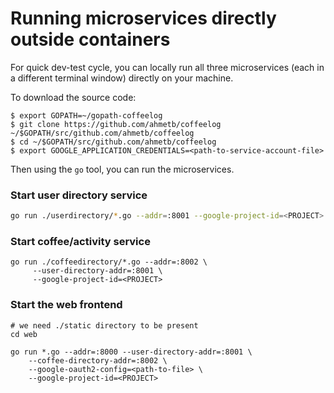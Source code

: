 # Running microservices directly outside containers

For quick dev-test cycle, you can locally run all three microservices
(each in a different terminal window) directly on your machine.

To download the source code:

    $ export GOPATH=~/gopath-coffeelog
    $ git clone https://github.com/ahmetb/coffeelog ~/$GOPATH/src/github.com/ahmetb/coffeelog
    $ cd ~/$GOPATH/src/github.com/ahmetb/coffeelog
    $ export GOOGLE_APPLICATION_CREDENTIALS=<path-to-service-account-file>

Then using the `go` tool, you can run the microservices.


### Start user directory service

```sh 
go run ./userdirectory/*.go --addr=:8001 --google-project-id=<PROJECT> 
```

### Start coffee/activity service

```
go run ./coffeedirectory/*.go --addr=:8002 \
     --user-directory-addr=:8001 \
     --google-project-id=<PROJECT>
```

### Start the web frontend

```
# we need ./static directory to be present
cd web 

go run *.go --addr=:8000 --user-directory-addr=:8001 \
    --coffee-directory-addr=:8002 \
    --google-oauth2-config=<path-to-file> \
    --google-project-id=<PROJECT>
```
